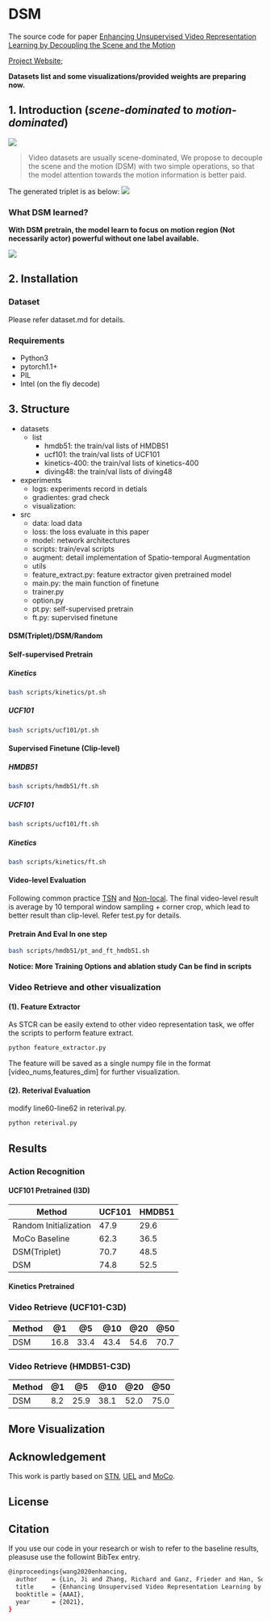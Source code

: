 # DSM

The source code for paper [Enhancing Unsupervised Video Representation Learning by Decoupling the Scene and the Motion](https://arxiv.org/pdf/2009.05757.pdf)

[Project Website](https://fingerrec.github.io/index_files/jinpeng/papers/AAAI2021/project_website.html);

__Datasets list and some visualizations/provided weights are preparing now.__

## 1. Introduction (*scene-dominated* to *motion-dominated*)

![](figures/ppl.png)
> Video datasets are usually scene-dominated, We propose to decouple the scene and the motion (DSM) with two simple operations, so that the model attention towards the motion information is better paid. 

The generated triplet is as below:
![](figures/triplet_visualization.png)


###  What DSM learned?

**With DSM pretrain, the model learn to focus on motion region (Not necessarily actor) powerful without one label available.**

![](figures/where_to_look.png)


## 2. Installation

### Dataset

Please refer dataset.md for details.

### Requirements
- Python3
- pytorch1.1+
- PIL
- Intel (on the fly decode)

## 3. Structure
- datasets
    - list
        - hmdb51: the train/val lists of HMDB51
        - ucf101: the train/val lists of UCF101
        - kinetics-400: the train/val lists of kinetics-400
        - diving48: the train/val lists of diving48
- experiments
    - logs: experiments record in detials
    - gradientes:  grad check
    - visualization:
- src
    - data: load data
    - loss: the loss evaluate in this paper
    - model: network architectures
    - scripts: train/eval scripts
    - augment: detail implementation of Spatio-temporal Augmentation
    - utils
    - feature_extract.py: feature extractor given pretrained model
    - main.py: the main function of finetune
    - trainer.py
    - option.py
    - pt.py: self-supervised pretrain
    - ft.py: supervised finetune



#### DSM(Triplet)/DSM/Random
#### Self-supervised Pretrain
##### Kinetics
```bash
bash scripts/kinetics/pt.sh
```
##### UCF101
```bash
bash scripts/ucf101/pt.sh
```
#### Supervised Finetune (Clip-level)
##### HMDB51
```bash
bash scripts/hmdb51/ft.sh
```
##### UCF101
```bash
bash scripts/ucf101/ft.sh
```
##### Kinetics
```bash
bash scripts/kinetics/ft.sh
```

#### Video-level Evaluation
Following common practice [TSN](https://github.com/yjxiong/temporal-segment-networks) and [Non-local](https://github.com/facebookresearch/video-nonlocal-net).
The final video-level result is average by 10 temporal window sampling + corner crop, which lead to better result than clip-level.
Refer test.py for details.


#### Pretrain And Eval In one step
```bash
bash scripts/hmdb51/pt_and_ft_hmdb51.sh
```

**Notice: More Training Options and ablation study Can be find in scripts**

### Video Retrieve and other visualization

#### (1). Feature Extractor
As STCR can be easily extend to other video representation task, we offer the scripts to perform feature extract.
```bash
python feature_extractor.py
```

The feature will be saved as a single numpy file in the format [video_nums,features_dim] for further visualization.

#### (2). Reterival Evaluation
modify line60-line62 in reterival.py.
```bash
python reterival.py
```

## Results
### Action Recognition
#### UCF101 Pretrained (I3D)
|  Method   | UCF101  | HMDB51 |
|  ----  | ----  | ---- |
| Random Initialization  | 47.9 | 29.6| 
| MoCo Baseline | 62.3 | 36.5| 
| DSM(Triplet) | 70.7 |48.5|
| DSM  | 74.8 | 52.5| 

#### Kinetics Pretrained

### Video Retrieve (UCF101-C3D)
|  Method   | @1  | @5 | @10| @20|@50 |
|  ----  | ----  | ---- | ---- | ---- | ---- |
| DSM  | 16.8 | 33.4| 43.4 |54.6|70.7|

### Video Retrieve (HMDB51-C3D)
|  Method   | @1  | @5 | @10| @20|@50 |
|  ----  | ----  | ---- | ---- | ---- | ---- |
| DSM  | 8.2 | 25.9| 38.1 |52.0|75.0|

## More Visualization

## Acknowledgement
This work is partly based on [STN](https://arxiv.org/abs/1506.02025), [UEL](https://github.com/mangye16/Unsupervised_Embedding_Learning) and [MoCo](https://github.com/facebookresearch/moco).

## License

## Citation

If you use our code in your research or wish to refer to the baseline results, pleasuse use the followint BibTex entry.

```bash
@inproceedings{wang2020enhancing,
  author    = {Lin, Ji and Zhang, Richard and Ganz, Frieder and Han, Song and Zhu, Jun-Yan},
  title     = {Enhancing Unsupervised Video Representation Learning by Decoupling the Scene and the Motion},
  booktitle = {AAAI},
  year      = {2021},
}
```